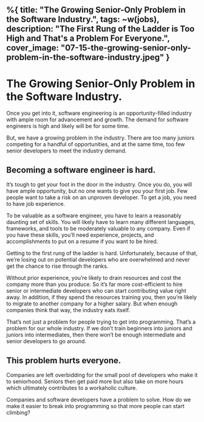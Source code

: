 %{
  title: "The Growing Senior-Only Problem in the Software Industry.",
  tags: ~w(jobs),
  description: "The First Rung of the Ladder is Too High and That's a Problem For Everyone.",
  cover_image: "07-15-the-growing-senior-only-problem-in-the-software-industry.jpeg"
}
---

The Growing Senior-Only Problem in the Software Industry.
=========================================================

Once you get into it, software engineering is an opportunity-filled industry with ample room for advancement and growth. The demand for software engineers is high and likely will be for some time.

But, we have a growing problem in the industry. There are too many juniors competing for a handful of opportunities, and at the same time, too few senior developers to meet the industry demand.

Becoming a software engineer is hard.
-------------------------------------

It’s tough to get your foot in the door in the industry. Once you do, you will have ample opportunity, but no one wants to give you your first job. Few people want to take a risk on an unproven developer. To get a job, you need to have job experience.

To be valuable as a software engineer, you have to learn a reasonably daunting set of skills. You will likely have to learn many different languages, frameworks, and tools to be moderately valuable to any company. Even if you have these skills, you’ll need experience, projects, and accomplishments to put on a resume if you want to be hired.

Getting to the first rung of the ladder is hard. Unfortunately, because of that, we’re losing out on potential developers who are overwhelmed and never get the chance to rise through the ranks.

Without prior experience, you’re likely to drain resources and cost the company more than you produce. So it’s far more cost-efficient to hire senior or intermediate developers who can start contributing value right away. In addition, if they spend the resources training you, then you’re likely to migrate to another company for a higher salary. But when enough companies think that way, the industry eats itself.

That’s not just a problem for people trying to get into programming. That’s a problem for our whole industry. If we don’t train beginners into juniors and juniors into intermediates, then there won’t be enough intermediate and senior developers to go around.

This problem hurts everyone.
----------------------------

Companies are left overbidding for the small pool of developers who make it to seniorhood. Seniors then get paid more but also take on more hours which ultimately contributes to a workaholic culture.

Companies and software developers have a problem to solve. How do we make it easier to break into programming so that more people can start climbing?